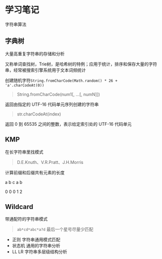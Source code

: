 # 学习笔记

字符串算法
## 字典树 

大量高重复字符串的存储和分析

又称单词查找树，Trie树，是哈希树的特例；应用于统计，排序和保存大量的字符串，经常被搜索引擎系统用于文本词频统计

创建随机字符`String.fromCharCode(Math.random() * 26 + 'a'.charCodeAt(0))`

> String.fromCharCode(num1[, ...[, numN]])

返回由指定的 UTF-16 代码单元序列创建的字符串

> str.charCodeAt(index)

返回 0 到 65535 之间的整数，表示给定索引处的 UTF-16 代码单元

## KMP  

在长字符串里找模式

> D.E.Knuth、V.R.Pratt、J.H.Morris

计算前缀和后缀共有元素的长度

a b c a b 

0 0 0 1 2

## Wildcard  

带通配符的字符串模式

> `ab*cd*abc*a?d` 最后一个星号尽量少匹配

* 正则   字符串通用模式匹配
* 状态机   通用的字符串分析
* LL LR   字符串多层级结构分析
